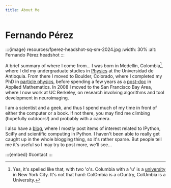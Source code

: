 ```yaml
---
title: About Me
---
```

# Fernando Pérez

:::{image} resources/fperez-headshot-sq-sm-2024.jpg
:width: 30%
:alt: Fernando Pérez headshot
:::


A brief summary of where I come from... I was born in Medellín, Colombia[^1], where I did my undergraduate studies in [Physics](http://fisica.udea.edu.co) at the Universidad de Antioquia. From there I moved to Boulder, Colorado, where I completed my PhD in [particle physics](#instantons), before spending a few years as a [post-doc](#fast-algorithms) in Applied Mathematics. In 2008 I moved to the San Francisco Bay Area, where I now work at UC Berkeley, on research involving algorithms and tool development in neuroimaging.

I am a scientist and a geek, and thus I spend much of my time in front of either the computer or a book. If not there, you may find me climbing (hopefully outdoors!) and probably with a camera.

I also have a [blog](https://fdoperez.blogspot.com), where I mostly post items of interest related to IPython, SciPy and scientific computing in Python. I haven't been able to really get caught up in the whole blogging thing, so it's rather sparse. But people tell me it's useful so I may try to post more, we'll see... 


:::{embed} #contact
:::


[^1]: Yes, it's spelled like that, with two 'o's. Columbia with a 'u' is a [university](https://columbia.edu) in New York City. It's not that hard: ColOmbia is a cOuntry, ColUmbia is a University.
